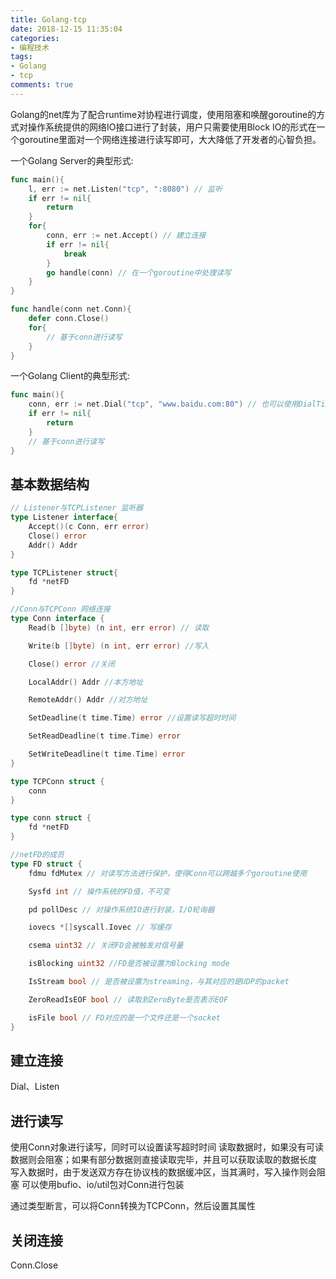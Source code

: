 ```yaml
---
title: Golang-tcp
date: 2018-12-15 11:35:04
categories:
- 编程技术
tags:
- Golang
- tcp
comments: true
---
```


Golang的net库为了配合runtime对协程进行调度，使用阻塞和唤醒goroutine的方式对操作系统提供的网络IO接口进行了封装，用户只需要使用Block IO的形式在一个goroutine里面对一个网络连接进行读写即可，大大降低了开发者的心智负担。

一个Golang Server的典型形式:

```Go
func main(){
    l, err := net.Listen("tcp", ":8080") // 监听
    if err != nil{
        return
    }
    for{
        conn, err := net.Accept() // 建立连接
        if err != nil{
            break
        }
        go handle(conn) // 在一个goroutine中处理读写
    }
}

func handle(conn net.Conn){
    defer conn.Close()
    for{
        // 基于conn进行读写
    }
}
```

一个Golang Client的典型形式:

```Go
func main(){
    conn, err := net.Dial("tcp", "www.baidu.com:80") // 也可以使用DialTimeout接口，增加了超时机制
    if err != nil{
        return
    }
    // 基于conn进行读写
}
```

## 基本数据结构

```Go
// Listener与TCPListener 监听器
type Listener interface{
    Accept()(c Conn, err error)
    Close() error
    Addr() Addr
}

type TCPListener struct{
    fd *netFD
}

//Conn与TCPConn 网络连接
type Conn interface {
    Read(b []byte) (n int, err error) // 读取

    Write(b []byte) (n int, err error) //写入

    Close() error //关闭

    LocalAddr() Addr //本方地址

    RemoteAddr() Addr //对方地址

    SetDeadline(t time.Time) error //设置读写超时时间

    SetReadDeadline(t time.Time) error

    SetWriteDeadline(t time.Time) error
}

type TCPConn struct {
    conn
}

type conn struct {
    fd *netFD
}

//netFD的成员
type FD struct {
    fdmu fdMutex // 对读写方法进行保护，使得Conn可以跨越多个goroutine使用

    Sysfd int // 操作系统的FD值，不可变

    pd pollDesc // 对操作系统IO进行封装，I/O轮询器

    iovecs *[]syscall.Iovec // 写缓存

    csema uint32 // 关闭FD会被触发对信号量

    isBlocking uint32 //FD是否被设置为Blocking mode

    IsStream bool // 是否被设置为streaming，与其对应的是UDP的packet

    ZeroReadIsEOF bool // 读取到ZeroByte是否表示EOF

    isFile bool // FD对应的是一个文件还是一个socket
}
```

## 建立连接

  Dial、Listen

## 进行读写

  使用Conn对象进行读写，同时可以设置读写超时时间
  读取数据时，如果没有可读数据则会阻塞；如果有部分数据则直接读取完毕，并且可以获取读取的数据长度
  写入数据时，由于发送双方存在协议栈的数据缓冲区，当其满时，写入操作则会阻塞
  可以使用bufio、io/util包对Conn进行包装

  通过类型断言，可以将Conn转换为TCPConn，然后设置其属性

## 关闭连接

  Conn.Close